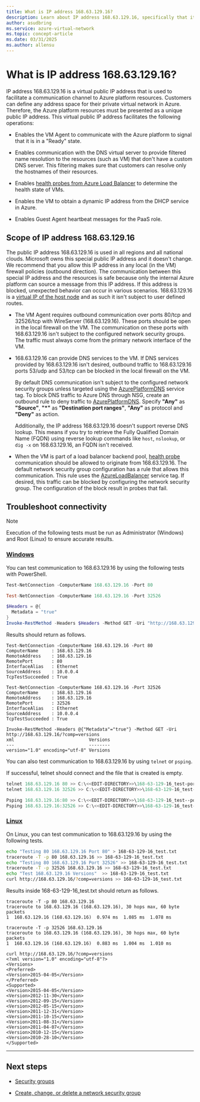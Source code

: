 ```yaml
---
title: What is IP address 168.63.129.16?
description: Learn about IP address 168.63.129.16, specifically that it's used to facilitate a communication channel to Azure platform resources.
author: asudbring
ms.service: azure-virtual-network
ms.topic: concept-article
ms.date: 03/31/2025
ms.author: allensu
---
```


# What is IP address 168.63.129.16?

IP address 168.63.129.16 is a virtual public IP address that is used to facilitate a communication channel to Azure platform resources. Customers can define any address space for their private virtual network in Azure. Therefore, the Azure platform resources must be presented as a unique public IP address. This virtual public IP address facilitates the following operations:

- Enables the VM Agent to communicate with the Azure platform to signal that it is in a "Ready" state.

- Enables communication with the DNS virtual server to provide filtered name resolution to the resources (such as VM) that don't have a custom DNS server. This filtering makes sure that customers can resolve only the hostnames of their resources.

- Enables [health probes from Azure Load Balancer](../load-balancer/load-balancer-custom-probe-overview.md) to determine the health state of VMs.

- Enables the VM to obtain a dynamic IP address from the DHCP service in Azure.

- Enables Guest Agent heartbeat messages for the PaaS role.

## Scope of IP address 168.63.129.16

The public IP address 168.63.129.16 is used in all regions and all national clouds. Microsoft owns this special public IP address and it doesn't change. We recommend that you allow this IP address in any local (in the VM) firewall policies (outbound direction). The communication between this special IP address and the resources is safe because only the internal Azure platform can source a message from this IP address. If this address is blocked, unexpected behavior can occur in various scenarios. 168.63.129.16 is a [virtual IP of the host node](./network-security-groups-overview.md#azure-platform-considerations) and as such it isn't subject to user defined routes.

- The VM Agent requires outbound communication over ports 80/tcp and 32526/tcp with WireServer (168.63.129.16). These ports should be open in the local firewall on the VM. The communication on these ports with 168.63.129.16 isn't subject to the configured network security groups. The traffic must always come from the primary network interface of the VM.

- 168.63.129.16 can provide DNS services to the VM. If DNS services provided by 168.63.129.16 isn't desired, outbound traffic to 168.63.129.16 ports 53/udp and 53/tcp can be blocked in the local firewall on the VM.

  By default DNS communication isn't subject to the configured network security groups unless targeted using the [AzurePlatformDNS](../virtual-network/service-tags-overview.md#available-service-tags) service tag. To block DNS traffic to Azure DNS through NSG, create an outbound rule to deny traffic to [AzurePlatformDNS](../virtual-network/service-tags-overview.md#available-service-tags). Specify **"Any"** as **"Source"**, **"*"** as **"Destination port ranges"**, **"Any"** as protocol and **"Deny"** as action.

  Additionally, the IP address 168.63.129.16 doesn't support reverse DNS lookup. This means if you try to retrieve the Fully Qualified Domain Name (FQDN) using reverse lookup commands like `host`, `nslookup`, or `dig -x` on 168.63.129.16, an FQDN isn't received.

- When the VM is part of a load balancer backend pool, [health probe](../load-balancer/load-balancer-custom-probe-overview.md) communication should be allowed to originate from 168.63.129.16. The default network security group configuration has a rule that allows this communication. This rule uses the [AzureLoadBalancer](../virtual-network/service-tags-overview.md#available-service-tags) service tag. If desired, this traffic can be blocked by configuring the network security group. The configuration of the block result in probes that fail.

## Troubleshoot connectivity

> [!NOTE]
> Execution of the following tests must be run as Administrator (Windows) and Root (Linux) to ensure accurate results.

### [Windows](#tab/windows)

You can test communication to 168.63.129.16 by using the following tests with PowerShell.

```powershell
Test-NetConnection -ComputerName 168.63.129.16 -Port 80

Test-NetConnection -ComputerName 168.63.129.16 -Port 32526

$Headers = @{
  Metadata = "true"
}
Invoke-RestMethod -Headers $Headers -Method GET -Uri "http://168.63.129.16/?comp=versions"
```

Results should return as follows.

```output
Test-NetConnection -ComputerName 168.63.129.16 -Port 80
ComputerName     : 168.63.129.16
RemoteAddress    : 168.63.129.16
RemotePort       : 80
InterfaceAlias   : Ethernet
SourceAddress    : 10.0.0.4
TcpTestSucceeded : True
```

```output
Test-NetConnection -ComputerName 168.63.129.16 -Port 32526
ComputerName     : 168.63.129.16
RemoteAddress    : 168.63.129.16
RemotePort       : 32526
InterfaceAlias   : Ethernet
SourceAddress    : 10.0.0.4
TcpTestSucceeded : True
```

```output
Invoke-RestMethod -Headers @{"Metadata"="true"} -Method GET -Uri http://168.63.129.16/?comp=versions
xml                            Versions
---                            --------
version="1.0" encoding="utf-8" Versions
```

You can also test communication to 168.63.129.16 by using `telnet` or `psping`.

If successful, telnet should connect and the file that is created is empty.

```powershell
telnet 168.63.129.16 80 >> C:\<<EDIT-DIRECTORY>>\168-63-129-16_test-port80.txt
telnet 168.63.129.16 32526 >> C:\<<EDIT-DIRECTORY>>\168-63-129-16_test--port32526.txt
```

```powershell
Psping 168.63.129.16:80 >> C:\<<EDIT-DIRECTORY>>\168-63-129-16_test--port80.txt
Psping 168.63.129.16:32526 >> C:\<<EDIT-DIRECTORY>>\168-63-129-16_test-port32526.txt
```

### [Linux](#tab/linux)

On Linux, you can test communication to 168.63.129.16 by using the following tests.

```bash
echo "Testing 80 168.63.129.16 Port 80" > 168-63-129-16_test.txt
traceroute -T -p 80 168.63.129.16 >> 168-63-129-16_test.txt
echo "Testing 80 168.63.129.16 Port 32526" >> 168-63-129-16_test.txt
traceroute -T -p 32526 168.63.129.16 >> 168-63-129-16_test.txt
echo "Test 168.63.129.16 Versions"  >> 168-63-129-16_test.txt
curl http://168.63.129.16/?comp=versions >> 168-63-129-16_test.txt
```

Results inside 168-63-129-16_test.txt should return as follows.

```output
traceroute -T -p 80 168.63.129.16
traceroute to 168.63.129.16 (168.63.129.16), 30 hops max, 60 byte packets
1  168.63.129.16 (168.63.129.16)  0.974 ms  1.085 ms  1.078 ms

traceroute -T -p 32526 168.63.129.16
traceroute to 168.63.129.16 (168.63.129.16), 30 hops max, 60 byte packets
1  168.63.129.16 (168.63.129.16)  0.883 ms  1.004 ms  1.010 ms

curl http://168.63.129.16/?comp=versions
<?xml version="1.0" encoding="utf-8"?>
<Versions>
<Preferred>
<Version>2015-04-05</Version>
</Preferred>
<Supported>
<Version>2015-04-05</Version>
<Version>2012-11-30</Version>
<Version>2012-09-15</Version>
<Version>2012-05-15</Version>
<Version>2011-12-31</Version>
<Version>2011-10-15</Version>
<Version>2011-08-31</Version>
<Version>2011-04-07</Version>
<Version>2010-12-15</Version>
<Version>2010-28-10</Version>
</Supported>
```

---

## Next steps

- [Security groups](./network-security-groups-overview.md)

- [Create, change, or delete a network security group](manage-network-security-group.md)
